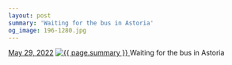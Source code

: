 ```yaml
---
layout: post
summary: 'Waiting for the bus in Astoria'
og_image: 196-1280.jpg
---
```


<p>
  <time>
    <a href="/196">May 29, 2022</a>
  </time>
  <a href="/196">
    <img src="{{ site.assets_url }}/196-640.jpg" srcset="{{ site.assets_url }}/196-320.jpg 320w, {{ site.assets_url }}/196-640.jpg 640w, {{ site.assets_url }}/196-960.jpg 960w, {{ site.assets_url }}/196-1280.jpg 1280w" sizes="(min-width: 700px) 50vw, calc(100vw - 2rem)" alt="{{ page.summary }}" />
  </a>
  <span>Waiting for the bus in Astoria</span>
</p>
